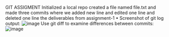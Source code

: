 GIT ASSIGMENT 
Initialized a local repo
created a file named file.txt
and made three commits
where we added new line and edited one line and deleted one line
the deliverables from assignment-1
•	Screenshot of git log output:
![image](https://github.com/user-attachments/assets/4b831533-ad69-488d-b082-8de2c5c24a04)
Use git diff to examine differences between commits:
![image](https://github.com/user-attachments/assets/0304d909-859f-481c-900c-10c91ac3d8e9)


